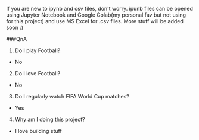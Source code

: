 If you are new to ipynb and csv files, don't worry.
ipunb files can be opened using Jupyter Notebook and Google Colab(my personal fav but not using for this project) and 
use MS Excel for .csv files.
More stuff will be added soon :)

###QnA
1. Do I play Football?
- No
2. Do I love Football?
- No
3. Do I regularly watch FIFA World Cup matches?
- Yes
4. Why am I doing this project?
- I love building stuff
